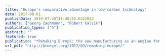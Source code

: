 ```yaml
---
title: "Europe's comparative advantage in low-carbon technology"
date: 2017-09-01
publishDate: 2019-07-08T11:48:52.632202Z
authors: ["Georg Zachmann", "Robert Kalcik"]
publication_types: ["6"]
abstract: ""
featured: true
publication: "*Remaking Europe: the new manufacturing as an engine for growth*"
url_pdf: "http://bruegel.org/2017/09/remaking-europe/"
---
```


